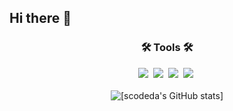 ## Hi there 👋

<!--
**scodeda/scodeda** is a ✨ _special_ ✨ repository because its `README.md` (this file) appears on your GitHub profile.

Here are some ideas to get you started:

- 🔭 I’m currently working on ...
- 🌱 I’m currently learning ...
- 👯 I’m looking to collaborate on ...
- 🤔 I’m looking for help with ...
- 💬 Ask me about ...
- 📫 How to reach me: ...
- 😄 Pronouns: ...
- ⚡ Fun fact: ...
-->
<h3 align="center">🛠 Tools 🛠</h3>
<div align="center">
  <img src="https://img.shields.io/badge/java-006699?style=for-the-badge&logo=java&logoColor=ED8106" />&nbsp
  <img src="https://img.shields.io/badge/javascript-004088?style=for-the-badge&logo=javascript&logoColor=61DAFB" />&nbsp
  <img src="https://img.shields.io/badge/node.js-ECD53F?style=for-the-badge&logo=Node.js&logoColor=5FA04E" />&nbsp
  <img src="https://img.shields.io/badge/spring-6DB33F?style=for-the-badge&logo=spring&logoColor=FFFFFF" />&nbsp
</div>
<br>
<div align="center">
  <img src="https://github-readme-stats.vercel.app/api?username=scodeda&show_icons=true&theme=radical" alt="[scodeda's GitHub stats]" />
</div>

